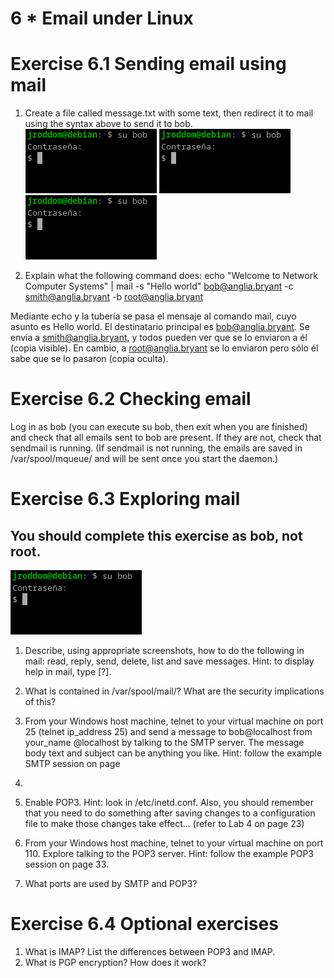 # 6 * Email under Linux

# Exercise 6.1 Sending email using mail
1. Create a file called message.txt with some text, then redirect it to mail using the syntax above to send it to
bob.
![6.1.1.1 Crear mensaje con nano](https://github.com/jroddom0103/DESPLIEGUE/blob/master/Slackware/06_email/Capturas/6.3.0CambioBob.png)
![6.1.1.2 Escribir mensaje](https://github.com/jroddom0103/DESPLIEGUE/blob/master/Slackware/06_email/Capturas/6.3.0CambioBob.png)
![6.1.1.3 Envío del correo](https://github.com/jroddom0103/DESPLIEGUE/blob/master/Slackware/06_email/Capturas/6.3.0CambioBob.png)

2. Explain what the following command does:
echo "Welcome to Network Computer Systems" | mail -s "Hello world"
bob@anglia.bryant -c smith@anglia.bryant -b root@anglia.bryant

Mediante echo y la tubería se pasa el mensaje al comando mail, cuyo asunto es Hello world. El destinatario principal es bob@anglia.bryant. Se envía a smith@anglia.bryant, y todos pueden ver que se lo enviaron a él (copia visible). En cambio, a root@anglia.bryant se lo enviaron pero sólo él sabe que se lo pasaron (copia oculta).

# Exercise 6.2 Checking email
Log in as bob (you can execute su bob, then exit when you are finished) and check that all emails sent to bob
are present. If they are not, check that sendmail is running. (If sendmail is not running, the emails are saved in
/var/spool/mqueue/ and will be sent once you start the daemon.)

# Exercise 6.3 Exploring mail
## You should complete this exercise as bob, not root.
![6.3.0 Uso de bob y no root](https://github.com/jroddom0103/DESPLIEGUE/blob/master/Slackware/06_email/Capturas/6.3.0CambioBob.png)
1. Describe, using appropriate screenshots, how to do the following in mail: read, reply, send, delete, list and
save messages. Hint: to display help in mail, type [?].

2. What is contained in /var/spool/mail/? What are the security implications of this?
3. From your Windows host machine, telnet to your virtual machine on port 25 (telnet ip_address 25)
and send a message to bob@localhost from your_name @localhost by talking to the SMTP server. The
message body text and subject can be anything you like. Hint: follow the example SMTP session on page
33.
4. Enable POP3. Hint: look in /etc/inetd.conf. Also, you should remember that you need to do something
after saving changes to a configuration file to make those changes take effect... (refer to Lab 4 on page 23)
5. From your Windows host machine, telnet to your virtual machine on port 110. Explore talking to the
POP3 server. Hint: follow the example POP3 session on page 33.
6. What ports are used by SMTP and POP3?

# Exercise 6.4 Optional exercises
1. What is IMAP? List the differences between POP3 and IMAP.
2. What is PGP encryption? How does it work?